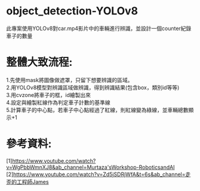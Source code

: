 # object_detection-YOLOv8
此專案使用YOLOv8對car.mp4影片中的車輛進行辨識，並設計一個counter紀錄車子的數量  

# 整體大致流程:
1.先使用mask將圖像做遮罩，只留下想要辨識的區域。  
2.用YOLOv8模型對辨識區域做辨識，得到辨識結果(包含box，類別id等等)  
3.用cvzone將車子的框，id繪製出來  
4.設定與繪製紅線作為判定車子計數的基準線  
5.計算車子的中心點，若車子中心點經過了紅線，則紅線變為綠線，並車輛總數顯示+1  

# 參考資料:
[1]https://www.youtube.com/watch?v=WgPbbWmnXJ8&ab_channel=Murtaza'sWorkshop-RoboticsandAI  
[2]https://www.youtube.com/watch?v=Zd5jSDRjWfA&t=6s&ab_channel=走歪的工程師James  

